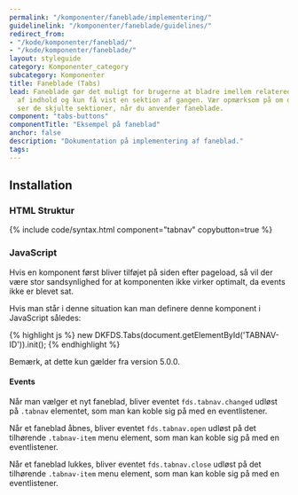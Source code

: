 ```yaml
---
permalink: "/komponenter/faneblade/implementering/"
guidelinelink: "/komponenter/faneblade/guidelines/"
redirect_from:
- "/kode/komponenter/faneblad/"
- "/kode/komponenter/faneblade/"
layout: styleguide
category: Komponenter_category
subcategory: Komponenter
title: Faneblade (Tabs)
lead: Faneblade gør det muligt for brugerne at bladre imellem relaterede sektioner
  af indhold og kun få vist en sektion af gangen. Vær opmærksom på om dine brugere
  ser de skjulte sektioner, når du anvender faneblade.
component: "tabs-buttons"
componentTitle: "Eksempel på faneblad"
anchor: false
description: "Dokumentation på implementering af faneblad."
tags:
---
```


## Installation

### HTML Struktur

{% include code/syntax.html component="tabnav" copybutton=true %}

### JavaScript

Hvis en komponent først bliver tilføjet på siden efter pageload, så vil der være stor sandsynlighed for at komponenten ikke virker optimalt, da events ikke er blevet sat.

Hvis man står i denne situation kan man definere denne komponent i JavaScript således:

{% highlight js %}
new DKFDS.Tabs(document.getElementById('TABNAV-ID')).init();
{% endhighlight %}

Bemærk, at dette kun gælder fra version 5.0.0.

#### Events

Når man vælger et nyt faneblad, bliver eventet `fds.tabnav.changed` udløst på `.tabnav` elementet, som man kan koble sig på med en eventlistener.

Når et faneblad åbnes, bliver eventet `fds.tabnav.open` udløst på det tilhørende `.tabnav-item` menu element, som man kan koble sig på med en eventlistener.

Når et faneblad lukkes, bliver eventet `fds.tabnav.close` udløst på det tilhørende `.tabnav-item` menu element, som man kan koble sig på med en eventlistener.
